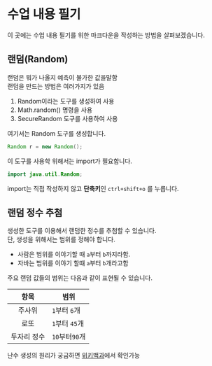 # 수업 내용 필기
이 곳에는 수업 내용 필기를 위한 마크다운을 작성하는 방법을 살펴보겠습니다.


## 랜덤(Random)
랜덤은 뭐가 나올지 예측이 불가한 값을말함  
랜덤을 만드는 방법은 여러가지가 있음  

1. Random이라는 도구를 생성하여 사용
2. Math.random() 명령을 사용
3. SecureRandom 도구를 사용하여 사용

여기서는 Random 도구를 생성합니다.

```java
Random r = new Random();
```

이 도구를 사용학 위해서는 import가 필요합니다.

```java
import java.util.Random;
```

import는 직접 작성하지 않고 **단축키**인 `ctrl+shift+o` 를 누릅니다.

## 랜덤 정수 추첨

생성한 도구를 이용해서 랜덤한 정수를 추첨할 수 있습니다.  
단, 생성을 위해서는 범위를 정해야 합니다.  

- 사람은 범위를 이야기할 때 `a`부터 `b`까지라함.
- 자바는 범위를 이야기 할떄 `a`부터 `b`개라고함

주요 랜덤 값들의 범위는 다음과 같이 표현될 수 있습니다.  

| 항목 | 범위 |
| :---: | --- |
| 주사위 | `1`부터 `6`개|
|로또|`1`부터 `45`개|
|두자리 정수|`10`부터`90`개|  

난수 생성의 원리가 궁금하면 [위키백과](https://ko.wikipedia.org/wiki/%EB%82%9C%EC%88%98)에서 확인가능
